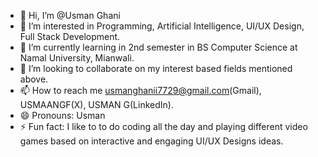 - 👋 Hi, I’m @Usman Ghani
- 👀 I’m interested in Programming, Artificial Intelligence, UI/UX Design, Full Stack Development.
- 🌱 I’m currently learning in 2nd semester in BS Computer Science at Namal University, Mianwali.
- 💞️ I’m looking to collaborate on my interest based fields mentioned above.
- 📫 How to reach me usmanghanii7729@gmail.com(Gmail), USMAANGF(X), USMAN G(LinkedIn).
- 😄 Pronouns: Usman
- ⚡ Fun fact: I like to to do coding all the day and playing different video games based on interactive and engaging UI/UX Designs ideas.

<!---
USMAAANG/USMAAANG is a ✨ special ✨ repository because its `README.md` (this file) appears on your GitHub profile.
You can click the Preview link to take a look at your changes.
--->
